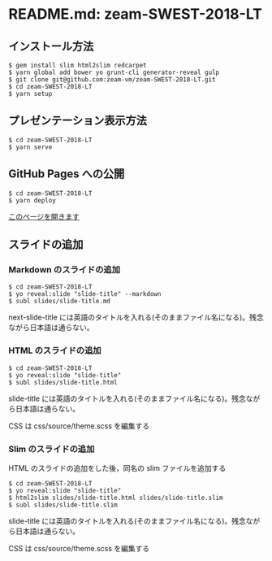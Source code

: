 # README.md: zeam-SWEST-2018-LT

## インストール方法

```
$ gem install slim html2slim redcarpet
$ yarn global add bower yo grunt-cli generator-reveal gulp
$ git clone git@github.com:zeam-vm/zeam-SWEST-2018-LT.git
$ cd zeam-SWEST-2018-LT
$ yarn setup
```

## プレゼンテーション表示方法

```
$ cd zeam-SWEST-2018-LT
$ yarn serve
```

## GitHub Pages への公開

```
$ cd zeam-SWEST-2018-LT
$ yarn deploy
```

[このページを開きます](https://zeam-vm.github.io/zeam-SWEST-2018-LT/)

## スライドの追加

### Markdown のスライドの追加

```
$ cd zeam-SWEST-2018-LT
$ yo reveal:slide "slide-title" --markdown
$ subl slides/slide-title.md
```

next-slide-title には英語のタイトルを入れる(そのままファイル名になる)。残念ながら日本語は通らない。

### HTML のスライドの追加

```
$ cd zeam-SWEST-2018-LT
$ yo reveal:slide "slide-title"
$ subl slides/slide-title.html
```

slide-title には英語のタイトルを入れる(そのままファイル名になる)。残念ながら日本語は通らない。

CSS は css/source/theme.scss を編集する

### Slim のスライドの追加

HTML のスライドの追加をした後，同名の slim ファイルを追加する

```
$ cd zeam-SWEST-2018-LT
$ yo reveal:slide "slide-title"
$ html2slim slides/slide-title.html slides/slide-title.slim
$ subl slides/slide-title.slim
```

slide-title には英語のタイトルを入れる(そのままファイル名になる)。残念ながら日本語は通らない。

CSS は css/source/theme.scss を編集する
